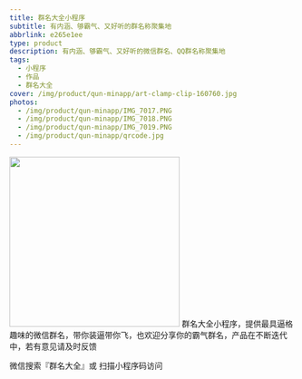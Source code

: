 ```yaml
---
title: 群名大全小程序
subtitle: 有内涵、够霸气、又好听的群名称聚集地
abbrlink: e265e1ee
type: product
description: 有内涵、够霸气、又好听的微信群名、QQ群名称聚集地
tags:
  - 小程序
  - 作品
  - 群名大全
cover: /img/product/qun-minapp/art-clamp-clip-160760.jpg
photos:
  - /img/product/qun-minapp/IMG_7017.PNG
  - /img/product/qun-minapp/IMG_7018.PNG
  - /img/product/qun-minapp/IMG_7019.PNG  
  - /img/product/qun-minapp/qrcode.jpg
---
```


<img src="https://tva1.sinaimg.cn/large/008i3skNgy1gynpdkvd3ij30ku112mz4.jpg" width="300" />
群名大全小程序，提供最具逼格趣味的微信群名，带你装逼带你飞，也欢迎分享你的霸气群名，产品在不断迭代中，若有意见请及时反馈

 微信搜索『群名大全』或 扫描小程序码访问



